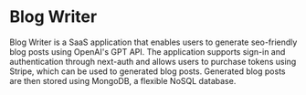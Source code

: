 # Blog Writer
Blog Writer is a SaaS application that enables users to generate seo-friendly blog posts using OpenAI's GPT API. The application supports sign-in and authentication through next-auth and allows users to purchase tokens using Stripe, which can be used to generated blog posts. Generated blog posts are then stored using MongoDB, a flexible NoSQL database.
